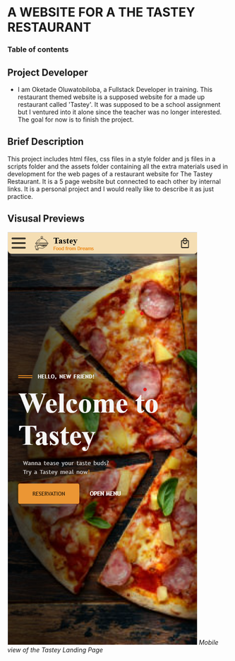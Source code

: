 # A WEBSITE FOR A THE TASTEY RESTAURANT

### Table of contents

## Project Developer

- I am Oketade Oluwatobiloba, a Fullstack Developer in training. This restaurant themed website is a supposed website for a made up restaurant called 'Tastey'. It was supposed to be a school assignment but I ventured into it alone since the teacher was no longer interested. The goal for now is to finish the project.

## Brief Description

This project includes html files, css files in a style folder and js files in a scripts folder and the assets folder containing all the extra materials used in development for the web pages of a restaurant website for The Tastey Restaurant.
It is a 5 page website but connected to each other by internal links. 
It is a personal project and I would really like to describe it as just practice.

## Visusal Previews

![Mobile Preview of the homepage for Tastey](./assets/Tastey-previews/Tastey-mobile-preview.png)
*Mobile view of the Tastey Landing Page*

